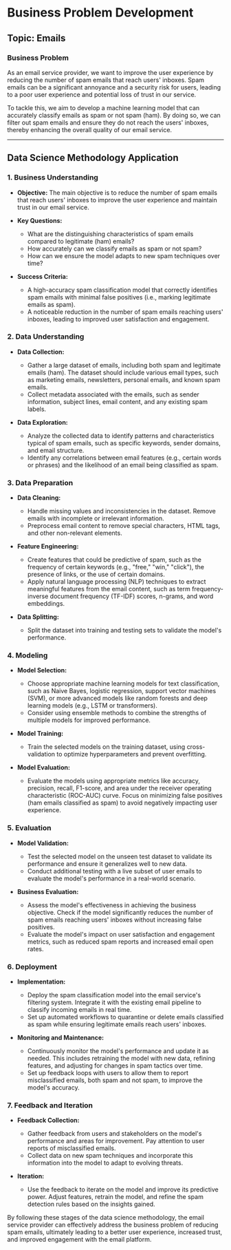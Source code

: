 
# Business Problem Development

## Topic: Emails

### Business Problem

As an email service provider, we want to improve the user experience by reducing the number of spam emails that reach users' inboxes. Spam emails can be a significant annoyance and a security risk for users, leading to a poor user experience and potential loss of trust in our service.

To tackle this, we aim to develop a machine learning model that can accurately classify emails as spam or not spam (ham). By doing so, we can filter out spam emails and ensure they do not reach the users' inboxes, thereby enhancing the overall quality of our email service.

---

## Data Science Methodology Application

### 1. Business Understanding

- **Objective:** The main objective is to reduce the number of spam emails that reach users' inboxes to improve the user experience and maintain trust in our email service.

- **Key Questions:**
  - What are the distinguishing characteristics of spam emails compared to legitimate (ham) emails?
  - How accurately can we classify emails as spam or not spam?
  - How can we ensure the model adapts to new spam techniques over time?

- **Success Criteria:**
  - A high-accuracy spam classification model that correctly identifies spam emails with minimal false positives (i.e., marking legitimate emails as spam).
  - A noticeable reduction in the number of spam emails reaching users' inboxes, leading to improved user satisfaction and engagement.

### 2. Data Understanding

- **Data Collection:**
  - Gather a large dataset of emails, including both spam and legitimate emails (ham). The dataset should include various email types, such as marketing emails, newsletters, personal emails, and known spam emails.
  - Collect metadata associated with the emails, such as sender information, subject lines, email content, and any existing spam labels.

- **Data Exploration:**
  - Analyze the collected data to identify patterns and characteristics typical of spam emails, such as specific keywords, sender domains, and email structure.
  - Identify any correlations between email features (e.g., certain words or phrases) and the likelihood of an email being classified as spam.

### 3. Data Preparation

- **Data Cleaning:**
  - Handle missing values and inconsistencies in the dataset. Remove emails with incomplete or irrelevant information.
  - Preprocess email content to remove special characters, HTML tags, and other non-relevant elements.

- **Feature Engineering:**
  - Create features that could be predictive of spam, such as the frequency of certain keywords (e.g., "free," "win," "click"), the presence of links, or the use of certain domains.
  - Apply natural language processing (NLP) techniques to extract meaningful features from the email content, such as term frequency-inverse document frequency (TF-IDF) scores, n-grams, and word embeddings.

- **Data Splitting:**
  - Split the dataset into training and testing sets to validate the model's performance.

### 4. Modeling

- **Model Selection:**
  - Choose appropriate machine learning models for text classification, such as Naive Bayes, logistic regression, support vector machines (SVM), or more advanced models like random forests and deep learning models (e.g., LSTM or transformers).
  - Consider using ensemble methods to combine the strengths of multiple models for improved performance.

- **Model Training:**
  - Train the selected models on the training dataset, using cross-validation to optimize hyperparameters and prevent overfitting.

- **Model Evaluation:**
  - Evaluate the models using appropriate metrics like accuracy, precision, recall, F1-score, and area under the receiver operating characteristic (ROC-AUC) curve. Focus on minimizing false positives (ham emails classified as spam) to avoid negatively impacting user experience.

### 5. Evaluation

- **Model Validation:**
  - Test the selected model on the unseen test dataset to validate its performance and ensure it generalizes well to new data.
  - Conduct additional testing with a live subset of user emails to evaluate the model's performance in a real-world scenario.

- **Business Evaluation:**
  - Assess the model's effectiveness in achieving the business objective. Check if the model significantly reduces the number of spam emails reaching users' inboxes without increasing false positives.
  - Evaluate the model's impact on user satisfaction and engagement metrics, such as reduced spam reports and increased email open rates.

### 6. Deployment

- **Implementation:**
  - Deploy the spam classification model into the email service's filtering system. Integrate it with the existing email pipeline to classify incoming emails in real time.
  - Set up automated workflows to quarantine or delete emails classified as spam while ensuring legitimate emails reach users' inboxes.

- **Monitoring and Maintenance:**
  - Continuously monitor the model's performance and update it as needed. This includes retraining the model with new data, refining features, and adjusting for changes in spam tactics over time.
  - Set up feedback loops with users to allow them to report misclassified emails, both spam and not spam, to improve the model's accuracy.

### 7. Feedback and Iteration

- **Feedback Collection:**
  - Gather feedback from users and stakeholders on the model's performance and areas for improvement. Pay attention to user reports of misclassified emails.
  - Collect data on new spam techniques and incorporate this information into the model to adapt to evolving threats.

- **Iteration:**
  - Use the feedback to iterate on the model and improve its predictive power. Adjust features, retrain the model, and refine the spam detection rules based on the insights gained.

By following these stages of the data science methodology, the email service provider can effectively address the business problem of reducing spam emails, ultimately leading to a better user experience, increased trust, and improved engagement with the email platform.
